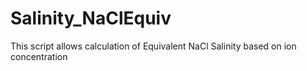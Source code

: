 # Salinity_NaClEquiv
This script allows calculation of Equivalent NaCl Salinity based on ion concentration
